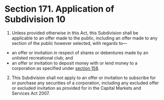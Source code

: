 # Section 171. Application of Subdivision 10

1. Unless provided otherwise in this Act, this Subdivision shall be applicable to an offer made to the public, including an offer made to any section of the public however selected, with regards to—  

  * an offer or invitation in respect of shares or debentures made by an unlisted recreational club; and 
  * an offer or invitation to deposit money with or lend money to a corporation as specified under [section 158](../subdivision-9-prospectus/section-158.-invitations-to-the-public-to-lend-money-to-or-to-deposit-money-with-a-corporation.md).

2. This Subdivision shall not apply to an offer or invitation to subscribe for or purchase any securities of a corporation, including any excluded offer or excluded invitation as provided for in the Capital Markets and Services Act 2007.

